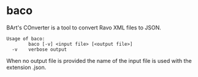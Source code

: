 # baco
BArt's COnverter is a tool to convert Ravo XML files to JSON.

```
Usage of baco:
        baco [-v] <input file> [<output file>]
  -v    verbose output
```
When no output file is provided the name of the input file is used with the extension .json.

